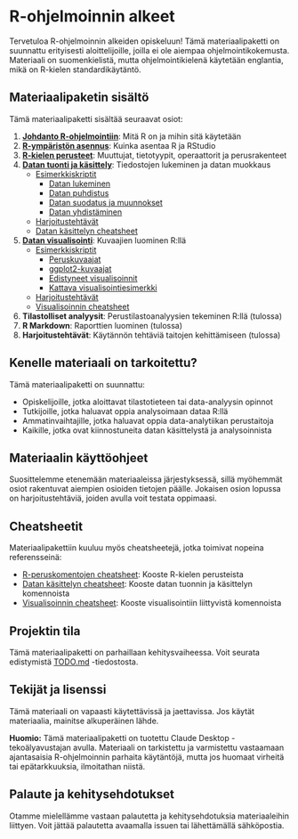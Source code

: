 # R-ohjelmoinnin alkeet

Tervetuloa R-ohjelmoinnin alkeiden opiskeluun! Tämä materiaalipaketti on suunnattu erityisesti aloittelijoille, joilla ei ole aiempaa ohjelmointikokemusta. Materiaali on suomenkielistä, mutta ohjelmointikielenä käytetään englantia, mikä on R-kielen standardikäytäntö.

## Materiaalipaketin sisältö

Tämä materiaalipaketti sisältää seuraavat osiot:

1. **[Johdanto R-ohjelmointiin](1-johdanto/README.md)**: Mitä R on ja mihin sitä käytetään
2. **[R-ympäristön asennus](2-asennus/README.md)**: Kuinka asentaa R ja RStudio
3. **[R-kielen perusteet](3-perusteet/README.md)**: Muuttujat, tietotyypit, operaattorit ja perusrakenteet
4. **[Datan tuonti ja käsittely](3-datan-tuonti-ja-kasittely/README.md)**: Tiedostojen lukeminen ja datan muokkaus
   - [Esimerkkiskriptit](3-datan-tuonti-ja-kasittely/esimerkit/)
     - [Datan lukeminen](3-datan-tuonti-ja-kasittely/esimerkit/1-datan-lukeminen.R)
     - [Datan puhdistus](3-datan-tuonti-ja-kasittely/esimerkit/2-datan-puhdistus.R)
     - [Datan suodatus ja muunnokset](3-datan-tuonti-ja-kasittely/esimerkit/3-datan-suodatus-ja-muunnokset.R)
     - [Datan yhdistäminen](3-datan-tuonti-ja-kasittely/esimerkit/4-datan-yhdistaminen.R)
   - [Harjoitustehtävät](3-datan-tuonti-ja-kasittely/harjoitukset.R)
   - [Datan käsittelyn cheatsheet](3-datan-tuonti-ja-kasittely/datan-kasittely-cheatsheet.md)
5. **[Datan visualisointi](4-datan-visualisointi/README.md)**: Kuvaajien luominen R:llä
   - [Esimerkkiskriptit](4-datan-visualisointi/esimerkit/)
     - [Peruskuvaajat](4-datan-visualisointi/esimerkit/1-peruskuvaajat.R)
     - [ggplot2-kuvaajat](4-datan-visualisointi/esimerkit/2-ggplot2-kuvaajat.R)
     - [Edistyneet visualisoinnit](4-datan-visualisointi/esimerkit/3-edistyneet-visualisoinnit.R)
     - [Kattava visualisointiesimerkki](4-datan-visualisointi/esimerkit/4-kattava-visualisointiesimerkki.R)
   - [Harjoitustehtävät](4-datan-visualisointi/harjoitukset.R)
   - [Visualisoinnin cheatsheet](4-datan-visualisointi/visualisointi-cheatsheet.md)
6. **Tilastolliset analyysit**: Perustilastoanalyysien tekeminen R:llä (tulossa)
7. **R Markdown**: Raporttien luominen (tulossa)
8. **Harjoitustehtävät**: Käytännön tehtäviä taitojen kehittämiseen (tulossa)

## Kenelle materiaali on tarkoitettu?

Tämä materiaalipaketti on suunnattu:
- Opiskelijoille, jotka aloittavat tilastotieteen tai data-analyysin opinnot
- Tutkijoille, jotka haluavat oppia analysoimaan dataa R:llä
- Ammatinvaihtajille, jotka haluavat oppia data-analytiikan perustaitoja
- Kaikille, jotka ovat kiinnostuneita datan käsittelystä ja analysoinnista

## Materiaalin käyttöohjeet

Suosittelemme etenemään materiaaleissa järjestyksessä, sillä myöhemmät osiot rakentuvat aiempien osioiden tietojen päälle. Jokaisen osion lopussa on harjoitustehtäviä, joiden avulla voit testata oppimaasi.

## Cheatsheetit

Materiaalipakettiin kuuluu myös cheatsheetejä, jotka toimivat nopeina referensseinä:

- [R-peruskomentojen cheatsheet](R-peruskomentojen-cheatsheet.md): Kooste R-kielen perusteista
- [Datan käsittelyn cheatsheet](3-datan-tuonti-ja-kasittely/datan-kasittely-cheatsheet.md): Kooste datan tuonnin ja käsittelyn komennoista
- [Visualisoinnin cheatsheet](4-datan-visualisointi/visualisointi-cheatsheet.md): Kooste visualisointiin liittyvistä komennoista

## Projektin tila

Tämä materiaalipaketti on parhaillaan kehitysvaiheessa. Voit seurata edistymistä [TODO.md](TODO.md) -tiedostosta.

## Tekijät ja lisenssi

Tämä materiaali on vapaasti käytettävissä ja jaettavissa. Jos käytät materiaalia, mainitse alkuperäinen lähde.

**Huomio:** Tämä materiaalipaketti on tuotettu Claude Desktop -tekoälyavustajan avulla. Materiaali on tarkistettu ja varmistettu vastaamaan ajantasaisia R-ohjelmoinnin parhaita käytäntöjä, mutta jos huomaat virheitä tai epätarkkuuksia, ilmoitathan niistä.

## Palaute ja kehitysehdotukset

Otamme mielellämme vastaan palautetta ja kehitysehdotuksia materiaaleihin liittyen. Voit jättää palautetta avaamalla issuen tai lähettämällä sähköpostia.
